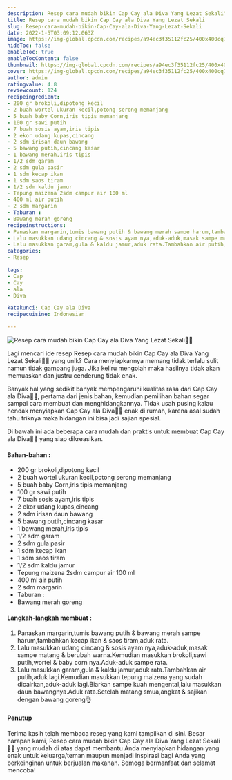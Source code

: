 ```yaml
---
description: Resep cara mudah bikin Cap Cay ala Diva Yang Lezat Sekali"
title: Resep cara mudah bikin Cap Cay ala Diva Yang Lezat Sekali
slug: Resep-cara-mudah-bikin-Cap-Cay-ala-Diva-Yang-Lezat-Sekali
date: 2022-1-5T03:09:12.063Z
image: https://img-global.cpcdn.com/recipes/a94ec3f35112fc25/400x400cq70/photo.jpg
hideToc: false
enableToc: true
enableTocContent: false
thumbnail: https://img-global.cpcdn.com/recipes/a94ec3f35112fc25/400x400cq70/photo.jpg
cover: https://img-global.cpcdn.com/recipes/a94ec3f35112fc25/400x400cq70/photo.jpg
author: admin
ratingvalue: 4.8
reviewcount: 124
recipeingredient:
- 200 gr brokoli,dipotong kecil
- 2 buah wortel ukuran kecil,potong serong memanjang
- 5 buah baby Corn,iris tipis memanjang
- 100 gr sawi putih
- 7 buah sosis ayam,iris tipis
- 2 ekor udang kupas,cincang
- 2 sdm irisan daun bawang
- 5 bawang putih,cincang kasar
- 1 bawang merah,iris tipis
- 1/2 sdm garam
- 2 sdm gula pasir
- 1 sdm kecap ikan
- 1 sdm saos tiram
- 1/2 sdm kaldu jamur
- Tepung maizena 2sdm campur air 100 ml
- 400 ml air putih
- 2 sdm margarin
- Taburan :
- Bawang merah goreng
recipeinstructions:
- Panaskan margarin,tumis bawang putih & bawang merah sampe harum,tambahkan kecap ikan & saos tiram,aduk rata.
- Lalu masukkan udang cincang & sosis ayam nya,aduk-aduk,masak sampe matang & berubah warna.Kemudian masukkan brokoli,sawi putih,wortel & baby corn nya.Aduk-aduk sampe rata.
- Lalu masukkan garam,gula & kaldu jamur,aduk rata.Tambahkan air putih,aduk lagi.Kemudian masukkan tepung maizena yang sudah dicairkan,aduk-aduk lagi.Biarkan sampe kuah mengental,lalu masukkan daun bawangnya.Aduk rata.Setelah matang smua,angkat & sajikan dengan bawang goreng👌
categories:
- Resep

tags:
- Cap
- Cay
- ala
- Diva

katakunci: Cap Cay ala Diva
recipecuisine: Indonesian

---
```


![Resep cara mudah bikin Cap Cay ala Diva Yang Lezat Sekali👩‍🍳](https://img-global.cpcdn.com/recipes/a94ec3f35112fc25/400x400cq70/photo.jpg)

Lagi mencari ide resep Resep cara mudah bikin Cap Cay ala Diva Yang Lezat Sekali👩‍🍳 yang unik? Cara menyiapkannya memang tidak terlalu sulit namun tidak gampang juga. Jika keliru mengolah maka hasilnya tidak akan memuaskan dan justru cenderung tidak enak.

Banyak hal yang sedikit banyak mempengaruhi kualitas rasa dari Cap Cay ala Diva👩‍🍳, pertama dari jenis bahan, kemudian pemilihan bahan segar sampai cara membuat dan menghidangkannya. Tidak usah pusing kalau hendak menyiapkan Cap Cay ala Diva👩‍🍳 enak di rumah, karena asal sudah tahu triknya maka hidangan ini bisa jadi sajian spesial.

Di bawah ini ada beberapa cara mudah dan praktis untuk membuat Cap Cay ala Diva👩‍🍳 yang siap dikreasikan.

<!--inarticleads1-->

#### Bahan-bahan :

- 200 gr brokoli,dipotong kecil
- 2 buah wortel ukuran kecil,potong serong memanjang
- 5 buah baby Corn,iris tipis memanjang
- 100 gr sawi putih
- 7 buah sosis ayam,iris tipis
- 2 ekor udang kupas,cincang
- 2 sdm irisan daun bawang
- 5 bawang putih,cincang kasar
- 1 bawang merah,iris tipis
- 1/2 sdm garam
- 2 sdm gula pasir
- 1 sdm kecap ikan
- 1 sdm saos tiram
- 1/2 sdm kaldu jamur
- Tepung maizena 2sdm campur air 100 ml
- 400 ml air putih
- 2 sdm margarin
- Taburan :
- Bawang merah goreng

<!--inarticleads2-->

#### Langkah-langkah membuat :

1. Panaskan margarin,tumis bawang putih & bawang merah sampe harum,tambahkan kecap ikan & saos tiram,aduk rata.
1. Lalu masukkan udang cincang & sosis ayam nya,aduk-aduk,masak sampe matang & berubah warna.Kemudian masukkan brokoli,sawi putih,wortel & baby corn nya.Aduk-aduk sampe rata.
1. Lalu masukkan garam,gula & kaldu jamur,aduk rata.Tambahkan air putih,aduk lagi.Kemudian masukkan tepung maizena yang sudah dicairkan,aduk-aduk lagi.Biarkan sampe kuah mengental,lalu masukkan daun bawangnya.Aduk rata.Setelah matang smua,angkat & sajikan dengan bawang goreng👌

#### Penutup

Terima kasih telah membaca resep yang kami tampilkan di sini. Besar harapan kami, Resep cara mudah bikin Cap Cay ala Diva Yang Lezat Sekali👩‍🍳 yang mudah di atas dapat membantu Anda menyiapkan hidangan yang enak untuk keluarga/teman maupun menjadi inspirasi bagi Anda yang berkeinginan untuk berjualan makanan. Semoga bermanfaat dan selamat mencoba!